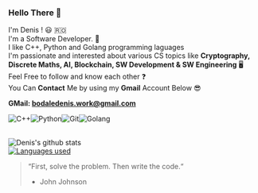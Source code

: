 ### Hello There 👋

I'm Denis  ! :smiley: :romania: <br>
I'm a Software Developer. 🙂 <br>
I like C++, Python and Golang programming laguages <br>
I'm passionate and interested about various CS topics like **Cryptography, Discrete Maths, AI, Blockchain, SW Development & SW Engineering** 🖥️ <br>
Feel Free to follow and know each other :question: <br>
You Can **Contact** Me by using my **Gmail** Account Below 😎 <br>

**GMail: bodaledenis.work@gmail.com** 

<div style="display: flex;">
  <img alt="C++" src="https://img.shields.io/badge/-C%2B%2B-blue"/>
  <img alt="Python" src="https://img.shields.io/badge/-Python3-brightgreen"/>
  <img alt="Git" src="https://img.shields.io/badge/-GIT-black"/>
  <img alt="Golang" src="https://img.shields.io/badge/-Golang-orange"/>
</div>


<br>

![Denis's github stats](https://github-readme-stats.vercel.app/api?username=BodaleDenis&show_icons=true&theme=gotham) <br>
[![Languages used](https://github-readme-stats.vercel.app/api/top-langs/?username=BodaleDenis&theme=gotham&layout=compact)](https://github.com/BodaleDenis)
<br>

> “First, solve the problem.
>  Then write the code.“
> -  John Johnson

<br>
